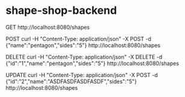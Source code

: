 # shape-shop-backend

GET 
http://localhost:8080/shapes

POST
curl -H "Content-Type: application/json" -X POST -d {\"name\":\"pentagon\",\"sides\":\"5\"} http://localhost:8080/shapes

DELETE
curl -H "Content-Type: application/json" -X DELETE -d {\"id\":\"1\",\"name\":\"pentagon\",\"sides\":\"5\"} http://localhost:8080/shapes

UPDATE
curl -H "Content-Type: application/json" -X POST -d {\"id\":\"2\",\"name\":\"ASDFASDFASDFASDF\",\"sides\":\"5\"} http://localhost:8080/shapes






